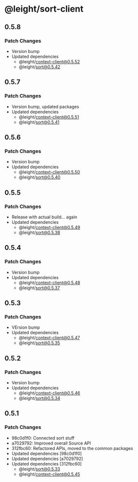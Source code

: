 # @leight/sort-client

## 0.5.8

### Patch Changes

- Version bump
- Updated dependencies
    - @leight/context-client@0.5.52
    - @leight/sort@0.5.42

## 0.5.7

### Patch Changes

- Version bump, updated packages
- Updated dependencies
    - @leight/context-client@0.5.51
    - @leight/sort@0.5.41

## 0.5.6

### Patch Changes

- Version bump
- Updated dependencies
    - @leight/context-client@0.5.50
    - @leight/sort@0.5.40

## 0.5.5

### Patch Changes

- Release with actual build... again
- Updated dependencies
    - @leight/context-client@0.5.49
    - @leight/sort@0.5.38

## 0.5.4

### Patch Changes

- Version bump
- Updated dependencies
    - @leight/context-client@0.5.48
    - @leight/sort@0.5.37

## 0.5.3

### Patch Changes

- VErsion bump
- Updated dependencies
    - @leight/context-client@0.5.47
    - @leight/sort@0.5.35

## 0.5.2

### Patch Changes

- Version bump
- Updated dependencies
    - @leight/context-client@0.5.46
    - @leight/sort@0.5.34

## 0.5.1

### Patch Changes

- 98c0d1f0: Connected sort stuff
- a7029792: Improved overall Source API
- 312fbc60: Refactored APIs, moved to the common packages
- Updated dependencies [98c0d1f0]
- Updated dependencies [a7029792]
- Updated dependencies [312fbc60]
    - @leight/sort@0.5.33
    - @leight/context-client@0.5.45
